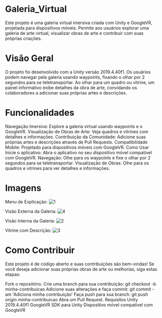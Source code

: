 # Galeria_Virtual

Este projeto é uma galeria virtual imersiva criada com Unity e GoogleVR, projetada para dispositivos móveis. Permite aos usuários explorar uma galeria de arte virtual, visualizar obras de arte e contribuir com suas próprias criações.

# Visão Geral
O projeto foi desenvolvido com a Unity versão 2019.4.40f1. Os usuários podem navegar pela galeria usando waypoints, fixando o olhar por 2 segundos para se teletransportar. Ao olhar para um quadro ou vitrine, um painel informativo exibe detalhes da obra de arte, convidando os colaboradores a adicionar suas próprias artes e descrições.

# Funcionalidades
Navegação Imersiva: Explore a galeria virtual usando waypoints e o GoogleVR.
Visualização de Obras de Arte: Veja quadros e vitrines com detalhes e informações.
Contribuição da Comunidade: Adicione suas próprias artes e descrições através de Pull Requests.
Compatibilidade Mobile: Projetado para dispositivos móveis com GoogleVR.
Como Usar
Inicie o aplicativo: Abra o aplicativo no seu dispositivo móvel compatível com GoogleVR.
Navegação: Olhe para os waypoints e fixe o olhar por 2 segundos para se teletransportar.
Visualização de Obras: Olhe para os quadros e vitrines para ver detalhes e informações.

# Imagens
Menu de Explicação:
![1](https://github.com/user-attachments/assets/7c1e2cab-c007-4ec6-9506-fde742746fcc)

Visão Externa da Galeria:
![4](https://github.com/user-attachments/assets/96969876-6a55-4e91-98b8-d462f1c6db8f)

Visão Interna da Galeria:
![2](https://github.com/user-attachments/assets/ec5e8544-c154-4a65-b245-4fbc4d00d264)

Vitrine com Descrição:
![3](https://github.com/user-attachments/assets/8548fbef-489e-4f48-8114-132fdfb6dfae)

# Como Contribuir
Este projeto é de código aberto e suas contribuições são bem-vindas! Se você deseja adicionar suas próprias obras de arte ou melhorias, siga estas etapas:

Fork o repositório.
Crie uma branch para sua contribuição: git checkout -b minha-contribuicao
Adicione suas alterações e faça commit: git commit -am 'Adiciona minha contribuição'
Faça push para sua branch: git push origin minha-contribuicao
Abra um Pull Request.
Requisitos
Unity 2019.4.40f1
GoogleVR SDK para Unity
Dispositivo móvel compatível com GoogleVR
